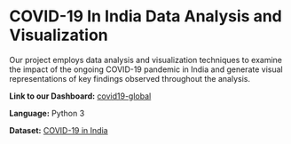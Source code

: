 # COVID-19 In India Data Analysis and Visualization

Our project employs data analysis and visualization techniques to examine the impact of the ongoing COVID-19 pandemic in India and generate visual representations of key findings observed throughout the analysis.

**Link to our Dashboard:** [covid19-global](https://public.tableau.com/shared/RDHY9KDZJ?:display_count=n&:origin=viz_share_link)

**Language:** Python 3

**Dataset:** [COVID-19 in India](https://www.kaggle.com/datasets/sudalairajkumar/covid19-in-india)



